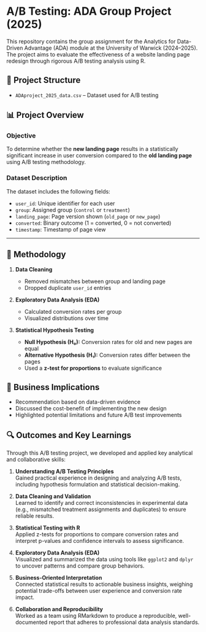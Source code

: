 # A/B Testing: ADA Group Project (2025)

This repository contains the group assignment for the Analytics for Data-Driven Advantage (ADA) module at the University of Warwick (2024–2025). The project aims to evaluate the effectiveness of a website landing page redesign through rigorous A/B testing analysis using R.

## 📂 Project Structure

- `ADAproject_2025_data.csv` – Dataset used for A/B testing


## 📊 Project Overview

### Objective
To determine whether the **new landing page** results in a statistically significant increase in user conversion compared to the **old landing page** using A/B testing methodology.

### Dataset Description
The dataset includes the following fields:
- `user_id`: Unique identifier for each user
- `group`: Assigned group (`control` or `treatment`)
- `landing_page`: Page version shown (`old_page` or `new_page`)
- `converted`: Binary outcome (1 = converted, 0 = not converted)
- `timestamp`: Timestamp of page view

---

## 🔬 Methodology

1. **Data Cleaning**  
   - Removed mismatches between group and landing page  
   - Dropped duplicate `user_id` entries  

2. **Exploratory Data Analysis (EDA)**  
   - Calculated conversion rates per group  
   - Visualized distributions over time

3. **Statistical Hypothesis Testing**  
   - **Null Hypothesis (H₀):** Conversion rates for old and new pages are equal  
   - **Alternative Hypothesis (H₁):** Conversion rates differ between the pages  
   - Used a **z-test for proportions** to evaluate significance  



## 🧠 Business Implications

- Recommendation based on data-driven evidence
- Discussed the cost-benefit of implementing the new design
- Highlighted potential limitations and future A/B test improvements


## 🔍 Outcomes and Key Learnings

Through this A/B testing project, we developed and applied key analytical and collaborative skills:

1. **Understanding A/B Testing Principles**  
   Gained practical experience in designing and analyzing A/B tests, including hypothesis formulation and statistical decision-making.

2. **Data Cleaning and Validation**  
   Learned to identify and correct inconsistencies in experimental data (e.g., mismatched treatment assignments and duplicates) to ensure reliable results.

3. **Statistical Testing with R**  
   Applied z-tests for proportions to compare conversion rates and interpret p-values and confidence intervals to assess significance.

4. **Exploratory Data Analysis (EDA)**  
   Visualized and summarized the data using tools like `ggplot2` and `dplyr` to uncover patterns and compare group behaviors.

5. **Business-Oriented Interpretation**  
   Connected statistical results to actionable business insights, weighing potential trade-offs between user experience and conversion rate impact.

6. **Collaboration and Reproducibility**  
   Worked as a team using RMarkdown to produce a reproducible, well-documented report that adheres to professional data analysis standards.




